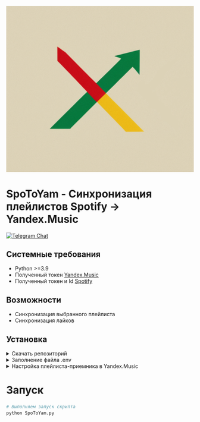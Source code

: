 ![SpoToYam Logo](docs/img/logo.png)

# SpoToYam - Синхронизация плейлистов Spotify -> Yandex.Music

[![Telegram Chat](https://img.shields.io/badge/Telegram-Чат-blue?logo=telegram&logoColor=white)](https://t.me/+Vw0iFSOJ1oliMGYy)

## Системные требования

- Python >=3.9
- Полученный токен [Yandex.Music](https://yandex-music.readthedocs.io/en/main/token.html)
- Полученный токен и Id [Spotify](https://developer.spotify.com/dashboard/)

## Возможности

- Синхронизация выбранного плейлиста
- Синхронизация лайков

## Установка

<details>
<summary>Скачать репозиторий</summary>

```bash
git clone https://github.com/deNoi5e/SpoToYaM.git && cd SpoToYaM

# Создать виртуальное окружение
python3 -m venv SpoToYaM

# Активировать виртуальное окружение и установить зависимости
source SpoToYaM/bin/activate
pip install -r requirements.txt

```
Изменить имя файла `.env.example` на `.env`
</details>

<details>
<summary>Заполнение файла .env</summary><p>

```dotenv
# Токен Yandex.Music
CLIENT_TOKEN_YANDEX =

# Токен Spotify
CLIENT_TOKEN_SPOTIFY =

# ID клиента Spotify
CLIENT_ID_SPOTIFY =

# Плейлист, необходимый для синхронизации 
# Можно получить из самого приложения, через кнопку поделиться. 
# Итогом будет ссылка вида https://open.spotify.com/playlist/0Rs5Y18ReDHO6GvctToSWm?si=b1e1a3b3d9be443b, нас же интересует вот эта часть 0Rs5Y18ReDHO6GvctToSWm

SPOTIFY_PLAYLIST_ID =

# Если необходима синхронизация только лайков Spotify -> Yandex.Music
# Выполнение данного действия не быстрое и зависит от размера библиотеки
ONLY_LIKED_SYNC = # True или False
```

</details>

<details>
<summary>Настройка плейлиста-приемника в Yandex.Music</summary></p>

По умолчанию, при синхронизации плейлиста в Yandex.Music создается плейлист "Received from Spotify", который при следующем запуске скрипта будет пересоздан. Если требуется перенести несколько плейлистов - необходимо в `SpoToYam.py` оперировать переменной `playlist_name`.

</details>

<h1>Запуск</h1>

```bash
# Выполняем запуск скрипта
python SpoToYam.py
```

